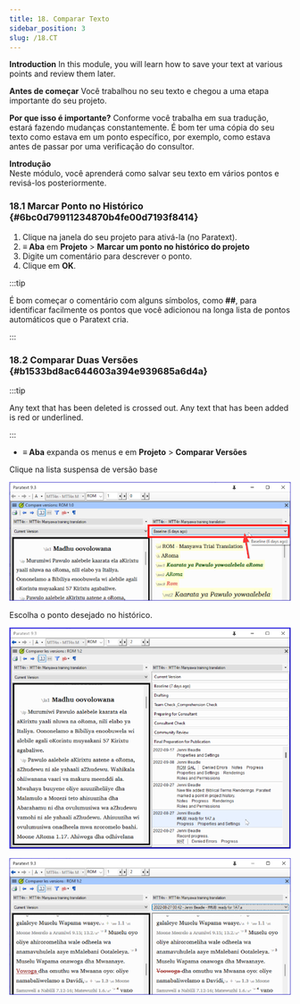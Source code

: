 ```yaml
---
title: 18. Comparar Texto
sidebar_position: 3
slug: /18.CT
---
```




**Introduction** In this module, you will learn how to save your text at various points and review them later.


**Antes de começar**  Você trabalhou no seu texto e chegou a uma etapa importante do seu projeto.


**Por que isso é importante?**  Conforme você trabalha em sua tradução, estará fazendo mudanças constantemente. É bom ter uma cópia do seu texto como estava em um ponto específico, por exemplo, como estava antes de passar por uma verificação do consultor.


**Introdução**  
Neste módulo, você aprenderá como salvar seu texto em vários pontos e revisá-los posteriormente.


### 18.1 Marcar Ponto no Histórico {#6bc0d79911234870b4fe00d7193f8414}

1. Clique na janela do seu projeto para ativá-la (no Paratext).
2. **≡ Aba** em **Projeto** \> **Marcar um ponto no histórico do projeto**
3. Digite um comentário para descrever o ponto.
4. Clique em **OK**.

:::tip

É bom começar o comentário com alguns símbolos, como **\#\#**, para identificar facilmente os pontos que você adicionou na longa lista de pontos automáticos que o Paratext cria.

:::




### 18.2 Comparar Duas Versões {#b1533bd8ac644603a394e939685a6d4a}


:::tip

Any text that has been deleted is crossed out. Any text that has been added is red or underlined.

:::



- **≡ Aba** expanda os menus e em **Projeto** \> **Comparar Versões**

<div class='notion-row'>
<div class='notion-column' style={{width: 'calc((100% - (min(32px, 4vw) * 1)) * 0.5)'}}>

Clique na lista suspensa de versão base

</div><div className='notion-spacer'></div>

<div class='notion-column' style={{width: 'calc((100% - (min(32px, 4vw) * 1)) * 0.5)'}}>


![](./9214547.png)


</div><div className='notion-spacer'></div>
</div>


<div class='notion-row'>
<div class='notion-column' style={{width: 'calc((100% - (min(32px, 4vw) * 1)) * 0.5000000000000001)'}}>

Escolha o ponto desejado no histórico.


</div><div className='notion-spacer'></div>

<div class='notion-column' style={{width: 'calc((100% - (min(32px, 4vw) * 1)) * 0.5)'}}>


![](./1950342118.png)



![](./621740961.png)


</div><div className='notion-spacer'></div>
</div>

